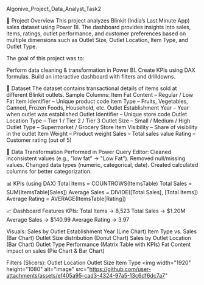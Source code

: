  Algonive_Project_Data_Analyst_Task2
 
📌 Project Overview
This project analyzes Blinkit (India’s Last Minute App) sales dataset using Power BI.
The dashboard provides insights into sales, items, ratings, outlet performance, and customer preferences based on multiple dimensions such as Outlet Size, Outlet Location, Item Type, and Outlet Type.

The goal of this project was to:

Perform data cleaning & transformation in Power BI.
Create KPIs using DAX formulas.
Build an interactive dashboard with filters and drilldowns.

📂 Dataset
The dataset contains transactional details of items sold at different Blinkit outlets.
Sample Columns:
Item Fat Content – Regular / Low Fat
Item Identifier – Unique product code
Item Type – Fruits, Vegetables, Canned, Frozen Foods, Household, etc.
Outlet Establishment Year – Year when outlet was established
Outlet Identifier – Unique store code
Outlet Location Type – Tier 1 / Tier 2 / Tier 3
Outlet Size – Small / Medium / High
Outlet Type – Supermarket / Grocery Store
Item Visibility – Share of visibility in the outlet
Item Weight – Product weight
Sales – Total sales value
Rating – Customer rating (out of 5)

🔄 Data Transformation
Performed in Power Query Editor:
Cleaned inconsistent values (e.g., "low fat" → "Low Fat").
Removed null/missing values.
Changed data types (numeric, categorical, date).
Created calculated columns for better categorization.

📊 KPIs (using DAX)
Total Items = COUNTROWS(ItemsTable)
Total Sales = SUM(ItemsTable[Sales])
Average Sales = DIVIDE([Total Sales], [Total Items])
Average Rating = AVERAGE(ItemsTable[Rating])

📈 Dashboard Features
KPIs:
Total Items → 8,523
Total Sales → $1.20M
Average Sales → $140.99
Average Rating → 3.97

Visuals:
Sales by Outlet Establishment Year (Line Chart)
Item Type vs. Sales (Bar Chart)
Outlet Size distribution (Donut Chart)
Sales by Outlet Location (Bar Chart)
Outlet Type Performance (Matrix Table with KPIs)
Fat Content impact on sales (Pie Chart & Bar Chart)

Filters (Slicers):
Outlet Location
Outlet Size
Item Type
<img width="1920" height="1080" alt="image" src="https://github.com/user-attachments/assets/ef405a95-cad3-4324-97a5-13c6df6dc7a7"
